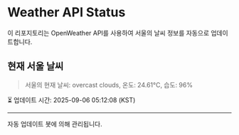 
# Weather API Status

이 리포지토리는 OpenWeather API를 사용하여 서울의 날씨 정보를 자동으로 업데이트합니다.

## 현재 서울 날씨
> 서울의 현재 날씨: overcast clouds, 온도: 24.61°C, 습도: 96%

⏳ 업데이트 시간: 2025-09-06 05:12:08 (KST)

---
자동 업데이트 봇에 의해 관리됩니다.
